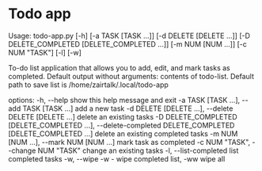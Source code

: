 # Todo app
Usage: todo-app.py [-h] [-a TASK [TASK ...]] [-d DELETE [DELETE ...]]
                   [-D DELETE_COMPLETED [DELETE_COMPLETED ...]] [-m NUM [NUM ...]] [-c NUM "TASK"]
                   [-l] [-w]

To-do list application that allows you to add, edit, and mark tasks as completed. Default output
without arguments: contents of todo-list. Default path to save list is /home/zairtalk/.local/todo-app

options:
  -h, --help            show this help message and exit
  -a TASK [TASK ...], --add TASK [TASK ...]
                        add a new task
  -d DELETE [DELETE ...], --delete DELETE [DELETE ...]
                        delete an existing tasks
  -D DELETE_COMPLETED [DELETE_COMPLETED ...], --delete-completed DELETE_COMPLETED [DELETE_COMPLETED ...]
                        delete an existing completed tasks
  -m NUM [NUM ...], --mark NUM [NUM ...]
                        mark task as completed
  -c NUM "TASK", --change NUM "TASK"
                        change an existing tasks
  -l, --list-completed  list completed tasks
  -w, --wipe            -w - wipe completed list, -ww wipe all
